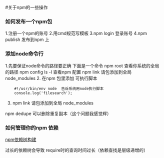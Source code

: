 #关于npm的一些操作

### 如何发布一个npm包

 1.注册一个npm的账号
 2.用cmd规范写模板
 3.npm login 登录账号
 4.npm publish 发布到npm 上

### 添加node命令行

1.先要保证node命令的路径要正确
下面是一个命令
npm root 查看你系统的全局的路径
npm config ls -l 查看npm 配置
npm link 请包添加到全局 node_modules
2. 在npm 包里添加 可执行脚本

```
    #!/usr/bin/env node  告诉系统用node执行脚本
    console.log('filesearch');
```

3. npm link 请包添加到全局 node_modules

npm dedupe 可以删除重复副本（这个问题我感觉辉）

### 如何管理你的npm 依赖
[npm依赖树构建](https://segmentfault.com/a/1190000007681042)


过长的依赖树会导致 require时的查询时间过长（依赖查找是层级递增的）

